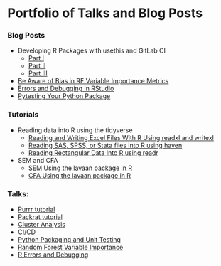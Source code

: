 # Portfolio of Talks and Blog Posts

### Blog Posts

- Developing R Packages with usethis and GitLab CI
	- [Part I](https://blog.methodsconsultants.com/posts/developing-r-packages-using-gitlab-ci-part-i/)
	- [Part II](https://blog.methodsconsultants.com/posts/developing-r-packages-with-usethis-and-gitlab-ci-part-ii/)
	- [Part III](https://blog.methodsconsultants.com/posts/developing-r-packages-with-usethis-and-gitlab-ci-part-iii/)
- [Be Aware of Bias in RF Variable Importance Metrics](https://blog.methodsconsultants.com/posts/be-aware-of-bias-in-rf-variable-importance-metrics/)
- [Errors and Debugging in RStudio](https://blog.methodsconsultants.com/posts/errors-and-debugging-in-rstudio/)
- [Pytesting Your Python Package](https://blog.methodsconsultants.com/posts/pytesting-your-python-package/)


### Tutorials

- Reading data into R using the tidyverse
	- [Reading and Writing Excel Files With R Using readxl and writexl](https://tutorials.methodsconsultants.com/posts/reading-and-writing-excel-files-with-r-using-readxl-and-writexl/)
	- [Reading SAS, SPSS, or Stata files into R using haven](https://tutorials.methodsconsultants.com/posts/reading-sas-spss-or-stata-files-into-r-using-haven/)
	- [Reading Rectangular Data Into R using readr](https://tutorials.methodsconsultants.com/posts/reading-rectangular-data-into-r-using-readr/)
- SEM and CFA 
	- [SEM Using the lavaan package in R](https://tutorials.methodsconsultants.com/posts/structural-equation-models-using-the-lavaan-package-in-r/)
	- [CFA Using the lavaan package in R](https://tutorials.methodsconsultants.com/posts/confirmatory-factor-analysis-using-the-lavaan-package-in-r/)



### Talks:

- [Purrr tutorial](https://cdn.staticaly.com/gh/scheidec/purrr_tutorial/c60b7b7067772e6430ba9d7a9b134a038ac52395/purrr_tutorial_slides.html)
- [Packrat tutorial](https://cdn.staticaly.com/gh/scheidec/using_packrat/25b40f21477e03385fa488ce608bdb3cec5fa4fc/presentation/presentation.html)
- [Cluster Analysis](https://cdn.staticaly.com/gh/scheidec/cluster-analysis-r-pedagogy/75161834319aeb968752a75bacd251ebd04b3cbb/Cluster_Analysis.html)
- [CI/CD](https://cdn.staticaly.com/gh/scheidec/ci-cd/1e88a370324388f99415c2a6d0e7040981b743e6/CI-CD/CI-CD.html)
- [Python Packaging and Unit Testing](https://cdn.staticaly.com/gh/scheidec/testing-in-python/99a53af1ae54adc9fc72309f47799e44730c01aa/index.html)
- [Random Forest Variable Importance](https://cdn.staticaly.com/gh/scheidec/rf-variable-importance/c3e1b0ca3a95b3307dc002d741723fcd8caee021/rf-variable-importance/rf-variable-importance.html)
- [R Errors and Debugging](https://rawcdn.githack.com/scheidec/r-errors-and-debugging/8cfdb37972e46e81100d2e26814f441d8b23fb1b/r-errors-and-debugging/r-errors-and-debugging.html)
